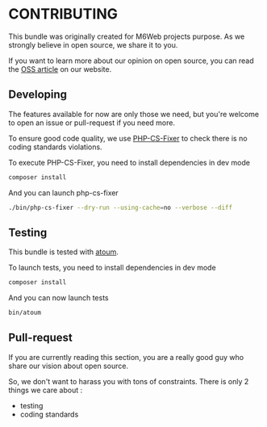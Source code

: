 # CONTRIBUTING

This bundle was originally created for M6Web projects purpose. As we strongly believe in open source, we share it to you.

If you want to learn more about our opinion on open source, you can read the [OSS article](http://tech.m6web.fr/oss/) on our website.

## Developing

The features available for now are only those we need, but you're welcome to open an issue or pull-request if you need more.

To ensure good code quality, we use [PHP-CS-Fixer](https://github.com/FriendsOfPHP/PHP-CS-Fixer) to check there is no coding standards violations.

To execute PHP-CS-Fixer, you need to install dependencies in dev mode
```bash
composer install
```

And you can launch php-cs-fixer
```bash
./bin/php-cs-fixer --dry-run --using-cache=no --verbose --diff
```

## Testing

This bundle is tested with [atoum](https://github.com/atoum/atoum).

To launch tests, you need to install dependencies in dev mode
```bash
composer install
```

And you can now launch tests
```bash
bin/atoum
```

## Pull-request

If you are currently reading this section, you are a really good guy who share our vision about open source.

So, we don't want to harass you with tons of constraints. There is only 2 things we care about :
  * testing
  * coding standards
